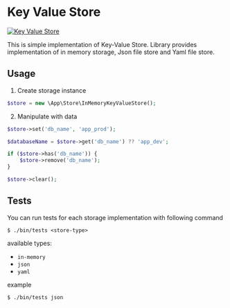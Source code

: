 Key Value Store
===============

[![Key Value Store](https://img.shields.io/badge/PHP%20Advanced-ITEA-red.svg)](#key-value-store)

This is simple implementation of Key-Value Store. Library provides implementation of
in memory storage, Json file store and Yaml file store.

Usage
-----

1. Create storage instance

```php
$store = new \App\Store\InMemoryKeyValueStore();
```

2. Manipulate with data

```php
$store->set('db_name', 'app_prod');

$databaseName = $store->get('db_name') ?? 'app_dev';

if ($store->has('db_name')) {
    $store->remove('db_name');
}

$store->clear();
```

Tests
-----

You can run tests for each storage implementation with following command

`$ ./bin/tests <store-type>`

available types:

- `in-memory`
- `json`
- `yaml`

example

`$ ./bin/tests json`